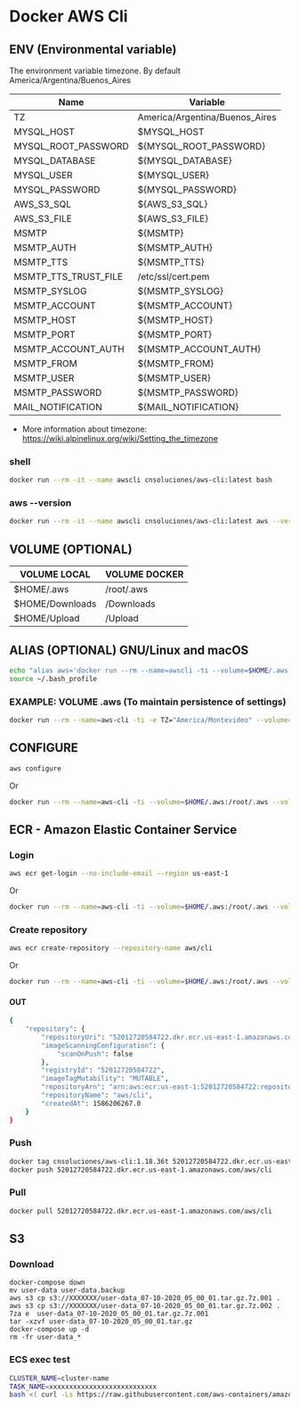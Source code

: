 # Docker AWS Cli

## ENV (Environmental variable)
The environment variable timezone. By default America/Argentina/Buenos_Aires

| Name | Variable |
| ------------- | ------------- |
| TZ  | America/Argentina/Buenos_Aires  |
| MYSQL_HOST | $MYSQL_HOST  |
| MYSQL_ROOT_PASSWORD | ${MYSQL_ROOT_PASSWORD}  |
| MYSQL_DATABASE | ${MYSQL_DATABASE}  |
| MYSQL_USER | ${MYSQL_USER}  |
| MYSQL_PASSWORD | ${MYSQL_PASSWORD}  |
| AWS_S3_SQL | ${AWS_S3_SQL}  |
| AWS_S3_FILE | ${AWS_S3_FILE}  |
| MSMTP | ${MSMTP}  |
| MSMTP_AUTH | ${MSMTP_AUTH}  |
| MSMTP_TTS | ${MSMTP_TTS}  |
| MSMTP_TTS_TRUST_FILE | /etc/ssl/cert.pem  |
| MSMTP_SYSLOG | ${MSMTP_SYSLOG}  |
| MSMTP_ACCOUNT | ${MSMTP_ACCOUNT}  |
| MSMTP_HOST | ${MSMTP_HOST}  |
| MSMTP_PORT | ${MSMTP_PORT}  |
| MSMTP_ACCOUNT_AUTH | ${MSMTP_ACCOUNT_AUTH}  |
| MSMTP_FROM | ${MSMTP_FROM}  |
| MSMTP_USER | ${MSMTP_USER}  |
| MSMTP_PASSWORD | ${MSMTP_PASSWORD}  |
| MAIL_NOTIFICATION | ${MAIL_NOTIFICATION}  |

* More information about timezone: https://wiki.alpinelinux.org/wiki/Setting_the_timezone


### shell

```bash
docker run --rm -it --name awscli cnsoluciones/aws-cli:latest bash
```

### aws --version

```bash
docker run --rm -it --name awscli cnsoluciones/aws-cli:latest aws --version
```

## VOLUME (OPTIONAL)

| VOLUME LOCAL | VOLUME DOCKER |
| ------------- | ------------- |
| $HOME/.aws  | /root/.aws |
| $HOME/Downloads | /Downloads |
| $HOME/Upload | /Upload |

## ALIAS (OPTIONAL) GNU/Linux and macOS

```bash
echo "alias aws='docker run --rm --name=awscli -ti --volume=$HOME/.aws:/root/.aws --volume=$HOME/Downloads:/Download  --volume=$HOME/Upload:/Upload cnsoluciones/aws-cli:latest aws'" > ~/.bash_profile
source ~/.bash_profile
```

### EXAMPLE: VOLUME .aws (To maintain persistence of settings)
```bash
docker run --rm --name=aws-cli -ti -e TZ="America/Montevideo" --volume=$HOME/.aws:/root/.aws --volume=$HOME/Downloads:/Download  --volume=$HOME/Upload:/Upload cnsoluciones/aws-cli:latest aws
```

## CONFIGURE
```bash
aws configure
```
Or
```bash
docker run --rm --name=aws-cli -ti --volume=$HOME/.aws:/root/.aws --volume=$HOME/Downloads:/Download  --volume=$HOME/Upload:/Upload cnsoluciones/aws-cli:latest aws configure
```

## ECR - Amazon Elastic Container Service
### Login
```bash
aws ecr get-login --no-include-email --region us-east-1
```
Or
```bash 
docker run --rm --name=aws-cli -ti --volume=$HOME/.aws:/root/.aws --volume=$HOME/Downloads:/Download  --volume=$HOME/Upload:/Upload cnsoluciones/aws-cli:latest aws ecr get-login --no-include-email --region us-east-1
```
### Create repository
```bash
aws ecr create-repository --repository-name aws/cli
```
Or
```bash
docker run --rm --name=aws-cli -ti --volume=$HOME/.aws:/root/.aws --volume=$HOME/Downloads:/Download  --volume=$HOME/Upload:/Upload cnsoluciones/aws-cli:latest aws ecr create-repository --repository-name aws/cli
```

#### OUT
```bash
{
    "repository": {
        "repositoryUri": "52012720584722.dkr.ecr.us-east-1.amazonaws.com/aws/cli",
        "imageScanningConfiguration": {
            "scanOnPush": false
        },
        "registryId": "52012720584722",
        "imageTagMutability": "MUTABLE",
        "repositoryArn": "arn:aws:ecr:us-east-1:52012720584722:repository/aws/cli",
        "repositoryName": "aws/cli",
        "createdAt": 1586206267.0
    }
}
```
### Push

```bash
docker tag cnsoluciones/aws-cli:1.18.36t 52012720584722.dkr.ecr.us-east-1.amazonaws.com/aws/cli
docker push 52012720584722.dkr.ecr.us-east-1.amazonaws.com/aws/cli
```
### Pull
```bash
docker pull 52012720584722.dkr.ecr.us-east-1.amazonaws.com/aws/cli
```

## S3

### Download

```
docker-compose down
mv user-data user-data.backup
aws s3 cp s3://XXXXXXX/user-data_07-10-2020_05_00_01.tar.gz.7z.001 .
aws s3 cp s3://XXXXXXX/user-data_07-10-2020_05_00_01.tar.gz.7z.002 .
7za e  user-data_07-10-2020_05_00_01.tar.gz.7z.001
tar -xzvf user-data_07-10-2020_05_00_01.tar.gz
docker-compose up -d
rm -fr user-data_*
```

### ECS exec test
```bash
CLUSTER_NAME=cluster-name
TASK_NAME=xxxxxxxxxxxxxxxxxxxxxxxxxxx
bash <( curl -Ls https://raw.githubusercontent.com/aws-containers/amazon-ecs-exec-checker/main/check-ecs-exec.sh ) $CLUSTER_NAME $TASK_NAME
```
